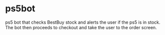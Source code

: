 # ps5bot
ps5 bot that checks BestBuy stock and alerts the user if the ps5 is in stock. The bot then proceeds to checkout and take the user to the order screen.
